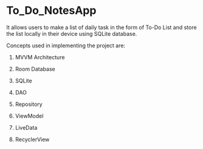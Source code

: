 # To_Do_NotesApp

It allows users to make a list of daily task in the form of To-Do List and store the list locally in their device using SQLite database.

Concepts used in implementing the project are:

1. MVVM Architecture

2. Room Database

3. SQLite

4. DAO

5. Repository

6. ViewModel

7. LiveData

8. RecyclerView
